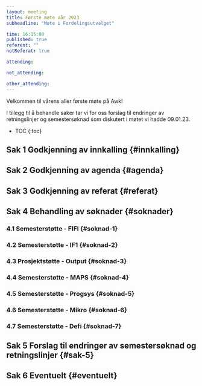```yaml
---
layout: meeting
title: Første møte vår 2023
subheadline: "Møte i Fordelingsutvalget"

time: 16:15:00
published: true
referent: ""
notReferat: true

attending:

not_attending:

other_attending:
---
```


Velkommen til vårens aller første møte på Awk!

I tillegg til å behandle saker tar vi for oss forslag til endringer av retningslinjer og semestersøknad som diskutert i møtet vi hadde 09.01.23.

- TOC
  {:toc}

## Sak 1 Godkjenning av innkalling {#innkalling}

## Sak 2 Godkjenning av agenda {#agenda}

## Sak 3 Godkjenning av referat {#referat}

## Sak 4 Behandling av søknader {#soknader}

### 4.1 Semesterstøtte - FIFI {#soknad-1}

### 4.2 Semesterstøtte - IF1 {#soknad-2}

### 4.3 Prosjektstøtte - Output {#soknad-3}

### 4.4 Semesterstøtte - MAPS {#soknad-4}

### 4.5 Semesterstøtte - Progsys {#soknad-5}

### 4.6 Semesterstøtte - Mikro {#soknad-6}

### 4.7 Semesterstøtte - Defi {#soknad-7}

## Sak 5 Forslag til endringer av semestersøknad og retningslinjer {#sak-5}

## Sak 6 Eventuelt {#eventuelt}
